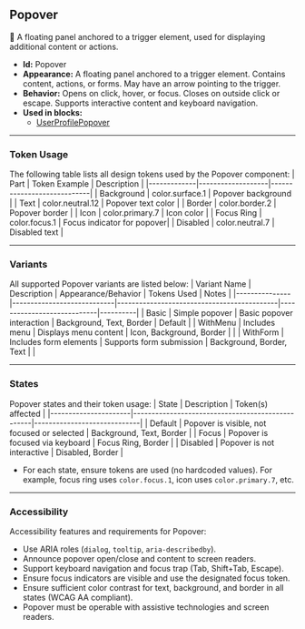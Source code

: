 ## Popover
💬 A floating panel anchored to a trigger element, used for displaying additional content or actions.
- **Id:** Popover
- **Appearance:** A floating panel anchored to a trigger element. Contains content, actions, or forms. May have an arrow pointing to the trigger.
- **Behavior:** Opens on click, hover, or focus. Closes on outside click or escape. Supports interactive content and keyboard navigation.
- **Used in blocks:**
  - [UserProfilePopover](../blocks/UserProfilePopover.md)

---

### Token Usage
The following table lists all design tokens used by the Popover component:
| Part        | Token Example      | Description                |
|-------------|-------------------|----------------------------|
| Background  | color.surface.1   | Popover background         |
| Text        | color.neutral.12  | Popover text color         |
| Border      | color.border.2    | Popover border             |
| Icon        | color.primary.7   | Icon color                 |
| Focus Ring  | color.focus.1     | Focus indicator for popover|
| Disabled    | color.neutral.7   | Disabled text              |

---

### Variants
All supported Popover variants are listed below:
| Variant Name   | Description                | Appearance/Behavior                        | Tokens Used                | Notes    |
|---------------|----------------------------|--------------------------------------------|----------------------------|----------|
| Basic         | Simple popover             | Basic popover interaction                  | Background, Text, Border   | Default  |
| WithMenu      | Includes menu              | Displays menu content                      | Icon, Background, Border   |          |
| WithForm      | Includes form elements     | Supports form submission                   | Background, Border, Text   |          |

---

### States
Popover states and their token usage:
| State                | Description                                      | Token(s) affected           |
|----------------------|--------------------------------------------------|-----------------------------|
| Default              | Popover is visible, not focused or selected      | Background, Text, Border    |
| Focus                | Popover is focused via keyboard                  | Focus Ring, Border          |
| Disabled             | Popover is not interactive                       | Disabled, Border            |

- For each state, ensure tokens are used (no hardcoded values). For example, focus ring uses `color.focus.1`, icon uses `color.primary.7`, etc.

---

### Accessibility
Accessibility features and requirements for Popover:
- Use ARIA roles (`dialog`, `tooltip`, `aria-describedby`).
- Announce popover open/close and content to screen readers.
- Support keyboard navigation and focus trap (Tab, Shift+Tab, Escape).
- Ensure focus indicators are visible and use the designated focus token.
- Ensure sufficient color contrast for text, background, and border in all states (WCAG AA compliant).
- Popover must be operable with assistive technologies and screen readers.
